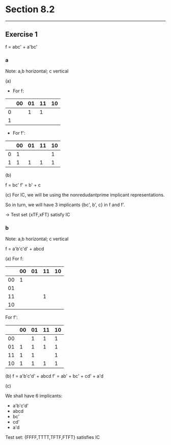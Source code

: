 # Section 8.2
----------------
## Exercise  1

f = abc' + a'bc'

### a
Note: a,b horizontal; c vertical

(a)
- For f:

||00|01|11|10|
|---|---|---|---|---|
|0||1|1||
|1|||||

- For f':

||00|01|11|10|
|---|---|---|---|---|
|0|1|||1|
|1|1|1|1|1|

(b)

f = bc'
f' = b' + c

(c)
For IC, we will be using the nonredudantprime implicant representations.

So in turn, we will have 3 implicants {bc', b', c} in f and f'.

-> Test set {xTF,xFT} satisfy IC


### b
Note: a,b horizontal; c vertical

f = a'b'c'd' + abcd

(a)
For f:

||00|01|11|10|
|---|---|---|---|---|
|00|1||||
|01|||||
|11|||1||
|10||||||

For f':

||00|01|11|10|
|---|---|---|---|---|
|00||1|1|1|
|01|1|1|1|1|
|11|1|1||1|
|10|1|1|1|1|

(b)
f = a'b'c'd' + abcd
f' = ab' + bc' + cd' + a'd

(c)

We shall have 6 implicants:
- a'b'c'd'
- abcd
- bc'
- cd'
- a'd

Test set:
{FFFF,TTTT,TFTF,FTFT} satisfies IC

